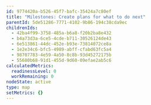 ```yaml
---
id: 9774420a-b526-45f7-bafc-35424a7c80ef
title: "Milestones: Create plans for what to do next"
parentId: 5de51286-7771-4102-9b86-194c38cda9ec
childrenIds:
  - 42ba4f99-3758-485a-b6a8-f20b2ba8e432
  - b4a73d3a-6ce5-4cde-b711-30526124de43
  - 6e513861-44dc-452e-b93e-73814072ce8a
  - 1e2e34c6-bfc5-4989-abff-cfabd63fc5a4
  - 98707783-4e59-4a50-8c8b-93d45272175b
  - 55680b68-91d1-455d-9d60-09efae2ab5c6
calculatedMetrics:
  readinessLevel: 0
  workRemaining: 0
nodeState: active
type: map
setMetrics: {}
---
```

